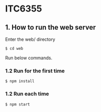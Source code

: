 # ITC6355

## 1. How to run the web server
Enter the web/ directory
```
$ cd web
```
Run below commands.
### 1.2 Run for the first time
```
$ npm install
```
### 1.2 Run each time
```
$ npm start
```
